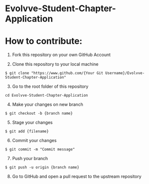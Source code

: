 # Evolvve-Student-Chapter-Application

# How to contribute:

1. Fork this repository on your own GitHub Account

2. Clone this repository to your local machine

```
$ git clone "https://www.github.com/{Your Git Username}/Evolvve-Student-Chapter-Application"
```

3. Go to the root folder of this repository
```
cd Evolvve-Student-Chapter-Application
```

4. Make your changes on new branch
```
$ git checkout -b {branch name}
```

5. Stage your changes
```
$ git add {filename}
```

6. Commit your changes
```
$ git commit -m "Commit message"
```

7. Push your branch
```
$ git push -u origin {branch name}
```

8. Go to GitHub and open a pull request to the upstream repository
